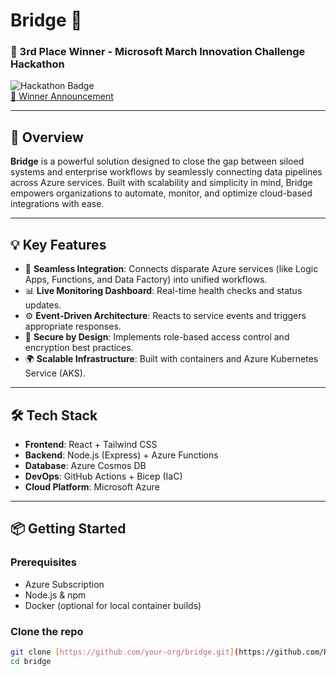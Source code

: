 # Bridge 🌉  
### 🥉 3rd Place Winner - Microsoft March Innovation Challenge Hackathon  

![Hackathon Badge](https://img.shields.io/badge/Microsoft-Hackathon_2025-blueviolet)  
[🔗 Winner Announcement](https://techcommunity.microsoft.com/discussions/azure/announcing-the-winners-of-the-march-innovation-challenge-hackathon/4398522)

---

## 🚀 Overview  
**Bridge** is a powerful solution designed to close the gap between siloed systems and enterprise workflows by seamlessly connecting data pipelines across Azure services. Built with scalability and simplicity in mind, Bridge empowers organizations to automate, monitor, and optimize cloud-based integrations with ease.

---

## 💡 Key Features  
- 🔌 **Seamless Integration**: Connects disparate Azure services (like Logic Apps, Functions, and Data Factory) into unified workflows.  
- 📊 **Live Monitoring Dashboard**: Real-time health checks and status updates.  
- ⚙️ **Event-Driven Architecture**: Reacts to service events and triggers appropriate responses.  
- 🔐 **Secure by Design**: Implements role-based access control and encryption best practices.  
- 🌍 **Scalable Infrastructure**: Built with containers and Azure Kubernetes Service (AKS).

---

## 🛠️ Tech Stack  
- **Frontend**: React + Tailwind CSS  
- **Backend**: Node.js (Express) + Azure Functions  
- **Database**: Azure Cosmos DB  
- **DevOps**: GitHub Actions + Bicep (IaC)  
- **Cloud Platform**: Microsoft Azure  


---

## 📦 Getting Started  

### Prerequisites  
- Azure Subscription  
- Node.js & npm  
- Docker (optional for local container builds)  

### Clone the repo  
```bash
git clone [https://github.com/your-org/bridge.git](https://github.com/RamK24/Microsoft-Hackathon.git)
cd bridge
